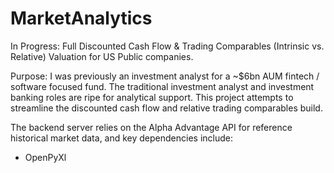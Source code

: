 # MarketAnalytics
In Progress: Full Discounted Cash Flow &amp; Trading Comparables (Intrinsic vs. Relative) Valuation for US Public companies.


Purpose: I was previously an investment analyst for a ~$6bn AUM fintech / software focused fund. The traditional investment analyst 
and investment banking roles are ripe for analytical support. This project attempts to streamline the discounted cash flow and relative trading comparables build.

The backend server relies on the Alpha Advantage API for reference historical market data, and key dependencies include:
- OpenPyXl

